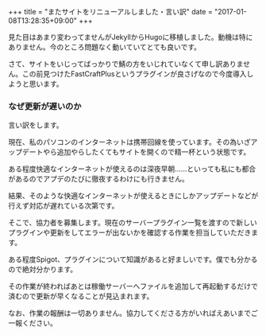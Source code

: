 +++
title = "またサイトをリニューアルしました・言い訳"
date = "2017-01-08T13:28:35+09:00"
+++

見た目はあまり変わってませんがJekyllからHugoに移植しました。動機は特にありません。今のところ問題なく動いていてとても良いです。

<!--more-->

さて、サイトをいじってばっかりで鯖の方をいじれていなくて申し訳ありません。この前見つけたFastCraftPlusというプラグインが良さげなので今度導入しようと思います。

### なぜ更新が遅いのか

言い訳をします。

現在、私のパソコンのインターネットは携帯回線を使っています。その為いざアップデートやら追加やらしたくてもサイトを開くので精一杯という状態です。

ある程度快適なインターネットが使えるのは深夜早朝……といっても私にも都合があるのでアプデのたびに徹夜するわけにも行きません。

結果、そのような快適なインターネットが使えるときにしかアップデートなどが行えず対応が遅れている次第です。


そこで、協力者を募集します。現在のサーバープラグイン一覧を渡すので新しいプラグインや更新をしてエラーが出ないかを確認する作業を担当していただきます。

ある程度Spigot、プラグインについて知識があると好ましいです。僕でも分かるので絶対分かります。

その作業が終わればあとは稼働サーバーへファイルを追加して再起動するだけで済むので更新が早くなることが見込まれます。

なお、作業の報酬は一切ありません。協力してくださる方がいればえあいまでご一報ください。